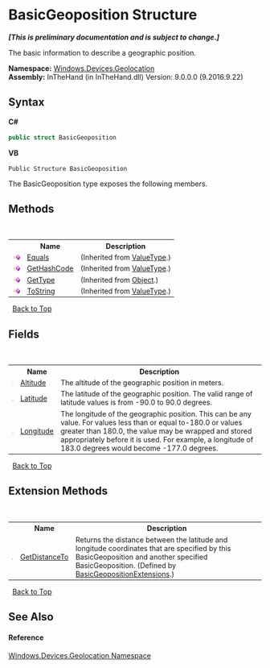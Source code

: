# BasicGeoposition Structure
 _**\[This is preliminary documentation and is subject to change.\]**_

The basic information to describe a geographic position.

**Namespace:**&nbsp;<a href="N_Windows_Devices_Geolocation">Windows.Devices.Geolocation</a><br />**Assembly:**&nbsp;InTheHand (in InTheHand.dll) Version: 9.0.0.0 (9.2016.9.22)

## Syntax

**C#**<br />
``` C#
public struct BasicGeoposition
```

**VB**<br />
``` VB
Public Structure BasicGeoposition
```

The BasicGeoposition type exposes the following members.


## Methods
&nbsp;<table><tr><th></th><th>Name</th><th>Description</th></tr><tr><td>![Public method](media/pubmethod.gif "Public method")</td><td><a href="http://msdn2.microsoft.com/en-us/library/2dts52z7" target="_blank">Equals</a></td><td> (Inherited from <a href="http://msdn2.microsoft.com/en-us/library/aey3s293" target="_blank">ValueType</a>.)</td></tr><tr><td>![Public method](media/pubmethod.gif "Public method")</td><td><a href="http://msdn2.microsoft.com/en-us/library/y3509fc2" target="_blank">GetHashCode</a></td><td> (Inherited from <a href="http://msdn2.microsoft.com/en-us/library/aey3s293" target="_blank">ValueType</a>.)</td></tr><tr><td>![Public method](media/pubmethod.gif "Public method")</td><td><a href="http://msdn2.microsoft.com/en-us/library/dfwy45w9" target="_blank">GetType</a></td><td> (Inherited from <a href="http://msdn2.microsoft.com/en-us/library/e5kfa45b" target="_blank">Object</a>.)</td></tr><tr><td>![Public method](media/pubmethod.gif "Public method")</td><td><a href="http://msdn2.microsoft.com/en-us/library/wb77sz3h" target="_blank">ToString</a></td><td> (Inherited from <a href="http://msdn2.microsoft.com/en-us/library/aey3s293" target="_blank">ValueType</a>.)</td></tr></table>&nbsp;
<a href="#basicgeoposition-structure">Back to Top</a>

## Fields
&nbsp;<table><tr><th></th><th>Name</th><th>Description</th></tr><tr><td>![Public field](media/pubfield.gif "Public field")</td><td><a href="F_Windows_Devices_Geolocation_BasicGeoposition_Altitude">Altitude</a></td><td>
The altitude of the geographic position in meters.</td></tr><tr><td>![Public field](media/pubfield.gif "Public field")</td><td><a href="F_Windows_Devices_Geolocation_BasicGeoposition_Latitude">Latitude</a></td><td>
The latitude of the geographic position. The valid range of latitude values is from -90.0 to 90.0 degrees.</td></tr><tr><td>![Public field](media/pubfield.gif "Public field")</td><td><a href="F_Windows_Devices_Geolocation_BasicGeoposition_Longitude">Longitude</a></td><td>
The longitude of the geographic position. This can be any value. For values less than or equal to-180.0 or values greater than 180.0, the value may be wrapped and stored appropriately before it is used. For example, a longitude of 183.0 degrees would become -177.0 degrees.</td></tr></table>&nbsp;
<a href="#basicgeoposition-structure">Back to Top</a>

## Extension Methods
&nbsp;<table><tr><th></th><th>Name</th><th>Description</th></tr><tr><td>![Public Extension Method](media/pubextension.gif "Public Extension Method")</td><td><a href="M_InTheHand_Devices_Geolocation_BasicGeopositionExtensions_GetDistanceTo">GetDistanceTo</a></td><td>
Returns the distance between the latitude and longitude coordinates that are specified by this BasicGeoposition and another specified BasicGeoposition.
 (Defined by <a href="T_InTheHand_Devices_Geolocation_BasicGeopositionExtensions">BasicGeopositionExtensions</a>.)</td></tr></table>&nbsp;
<a href="#basicgeoposition-structure">Back to Top</a>

## See Also


#### Reference
<a href="N_Windows_Devices_Geolocation">Windows.Devices.Geolocation Namespace</a><br />